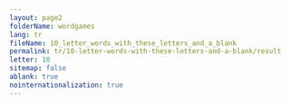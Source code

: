 ```yaml
---
layout: page2
folderName: wordgames
lang: tr
fileName: 10_letter_words_with_these_letters_and_a_blank
permalink: tr/10-letter-words-with-these-letters-and-a-blank/result
letter: 10
sitemap: false
ablank: true
nointernationalization: true
---
```

